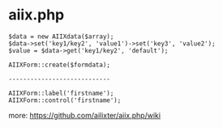 # aiix.php

```
$data = new AIIXdata($array);
$data->set('key1/key2', 'value1')->set('key3', 'value2');
$value = $data->get('key1/key2', 'default');
```

```
AIIXForm::create($formdata);

----------------------------

AIIXForm::label('firstname');
AIIXForm::control('firstname');
```

more: https://github.com/ailixter/aiix.php/wiki